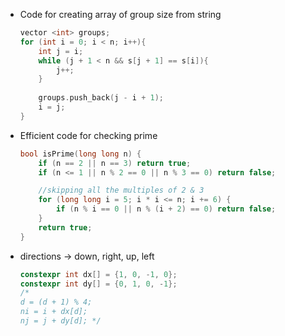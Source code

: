 * Code for creating array of group size from string
    ```cpp
    vector <int> groups;
    for (int i = 0; i < n; i++){
        int j = i;
        while (j + 1 < n && s[j + 1] == s[i]){
            j++;
        }
        
        groups.push_back(j - i + 1);
        i = j;
    }
    ```

* Efficient code for checking prime
    ```cpp
    bool isPrime(long long n) {
        if (n == 2 || n == 3) return true;
        if (n <= 1 || n % 2 == 0 || n % 3 == 0) return false;
    
        //skipping all the multiples of 2 & 3
        for (long long i = 5; i * i <= n; i += 6) {
            if (n % i == 0 || n % (i + 2) == 0) return false;
        }
        return true;
    }
    ```

* directions -> down, right, up, left
    ```cpp
    constexpr int dx[] = {1, 0, -1, 0};
    constexpr int dy[] = {0, 1, 0, -1};
    /*
    d = (d + 1) % 4;
    ni = i + dx[d];
    nj = j + dy[d]; */
    ```
